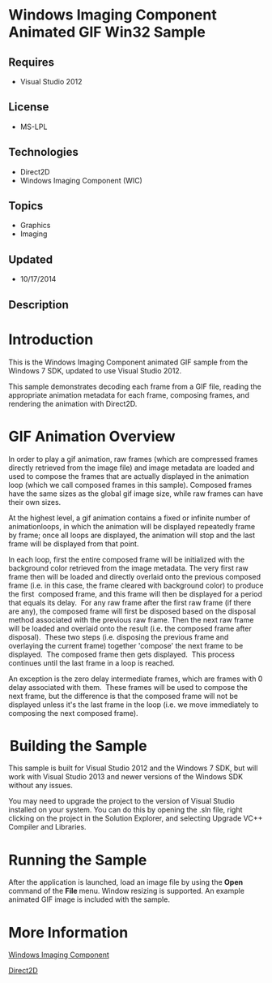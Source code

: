 # Windows Imaging Component Animated GIF Win32 Sample
## Requires
- Visual Studio 2012
## License
- MS-LPL
## Technologies
- Direct2D
- Windows Imaging Component (WIC)
## Topics
- Graphics
- Imaging
## Updated
- 10/17/2014
## Description

<h1>Introduction</h1>
<p>This is the Windows Imaging Component animated GIF sample from the Windows 7 SDK, updated to use Visual Studio 2012.</p>
<p>This sample demonstrates decoding each frame from a GIF file, reading the appropriate animation metadata for each frame, composing frames, and rendering the animation with Direct2D.</p>
<h1>GIF Animation Overview</h1>
<p>In order to play a gif animation, raw frames (which are compressed frames directly retrieved from the image file) and image metadata are loaded and used to compose the frames that are actually displayed in the animation loop (which we call composed frames
 in this sample). Composed frames have the same sizes as the global gif image size, while raw frames can have their own sizes.</p>
<p>At the highest level, a gif animation contains a fixed or infinite number of animationloops, in which the animation will be displayed repeatedly frame by frame; once all loops are displayed, the animation will stop and the last frame will be displayed from
 that point.</p>
<p>In each loop, first the entire composed frame will be initialized with the background color retrieved from the image metadata. The very first raw frame then will be loaded and directly overlaid onto the previous composed frame (i.e. in this case, the frame
 cleared with background color) to produce the first &nbsp;composed frame, and this frame will then be displayed for a period that equals its delay. &nbsp;For any raw frame after the first raw frame (if there are any), the composed frame will first be disposed
 based on the disposal method associated with the previous raw frame. Then the next raw frame will be loaded and overlaid onto the result (i.e. the composed frame after disposal). &nbsp;These two steps (i.e. disposing the previous frame and overlaying the current
 frame) together 'compose' the next frame to be displayed. &nbsp;The composed frame then gets displayed. &nbsp;This process continues until the last frame in a loop is reached.</p>
<p>An exception is the zero delay intermediate frames, which are frames with 0 delay associated with them. &nbsp;These frames will be used to compose the next frame, but the difference is that the composed frame will not be displayed unless it's the last frame
 in the loop (i.e. we move immediately to composing the next composed frame).</p>
<h1><span style="font-size:10px">&nbsp;</span>Building the Sample</h1>
<p><span>This sample is built for Visual Studio 2012 and the Windows 7 SDK, but will work with&nbsp;Visual Studio 2013&nbsp;and newer versions of the Windows SDK without any issues.</span></p>
<p><span>You may need to upgrade the project to the version of Visual Studio installed on your system. You can do this by opening the .sln file, right clicking on the project in the Solution Explorer, and selecting Upgrade VC&#43;&#43; Compiler and Libraries.</span></p>
<h1>Running the Sample</h1>
<p><span>After the application is launched, load an image file by using the <strong>
Open </strong>command of the <strong>File </strong>menu. Window resizing is supported. An example animated GIF image is included with the sample.</span></p>
<h1>More Information</h1>
<p><span><a href="http://msdn.microsoft.com/en-us/library/windows/desktop/ee719902(v=vs.85).aspx">Windows Imaging Component</a></span></p>
<p><a href="http://msdn.microsoft.com/en-us/library/windows/desktop/dd370990(v=vs.85).aspx"><span>Direct2D</span></a></p>
